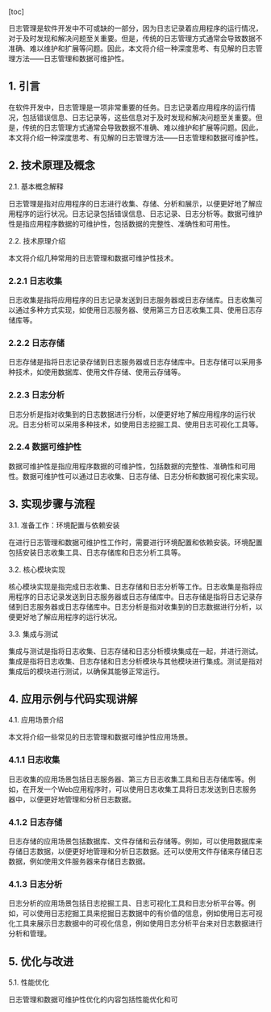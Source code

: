 
[toc]                    
                
                
日志管理是软件开发中不可或缺的一部分，因为日志记录着应用程序的运行情况，对于及时发现和解决问题至关重要。但是，传统的日志管理方式通常会导致数据不准确、难以维护和扩展等问题。因此，本文将介绍一种深度思考、有见解的日志管理方法——日志管理和数据可维护性。

## 1. 引言

在软件开发中，日志管理是一项非常重要的任务。日志记录着应用程序的运行情况，包括错误信息、日志记录等，这些信息对于及时发现和解决问题至关重要。但是，传统的日志管理方式通常会导致数据不准确、难以维护和扩展等问题。因此，本文将介绍一种深度思考、有见解的日志管理方法——日志管理和数据可维护性。

## 2. 技术原理及概念

2.1. 基本概念解释

日志管理是指对应用程序的日志进行收集、存储、分析和展示，以便更好地了解应用程序的运行状况。日志记录包括错误信息、日志记录、日志分析等。数据可维护性是指应用程序数据的可维护性，包括数据的完整性、准确性和可用性。

2.2. 技术原理介绍

本文将介绍几种常用的日志管理和数据可维护性技术。

### 2.2.1 日志收集

日志收集是指将应用程序的日志记录发送到日志服务器或日志存储库。日志收集可以通过多种方式实现，如使用日志服务器、使用第三方日志收集工具、使用日志存储库等。

### 2.2.2 日志存储

日志存储是指将日志记录存储到日志服务器或日志存储库中。日志存储可以采用多种技术，如使用数据库、使用文件存储、使用云存储等。

### 2.2.3 日志分析

日志分析是指对收集到的日志数据进行分析，以便更好地了解应用程序的运行状况。日志分析可以采用多种技术，如使用日志挖掘工具、使用日志可视化工具等。

### 2.2.4 数据可维护性

数据可维护性是指应用程序数据的可维护性，包括数据的完整性、准确性和可用性。数据可维护性可以通过日志收集、日志存储、日志分析和数据可视化来实现。

## 3. 实现步骤与流程

3.1. 准备工作：环境配置与依赖安装

在进行日志管理和数据可维护性工作时，需要进行环境配置和依赖安装。环境配置包括安装日志收集工具、日志存储库和日志分析工具等。

3.2. 核心模块实现

核心模块实现是指完成日志收集、日志存储和日志分析等工作。日志收集是指将应用程序的日志记录发送到日志服务器或日志存储库中。日志存储是指将日志记录存储到日志服务器或日志存储库中。日志分析是指对收集到的日志数据进行分析，以便更好地了解应用程序的运行状况。

3.3. 集成与测试

集成与测试是指将日志收集、日志存储和日志分析模块集成在一起，并进行测试。集成是指将日志收集、日志存储和日志分析模块与其他模块进行集成。测试是指对集成后的模块进行测试，以确保其能够正常运行。

## 4. 应用示例与代码实现讲解

4.1. 应用场景介绍

本文将介绍一些常见的日志管理和数据可维护性应用场景。

### 4.1.1 日志收集

日志收集的应用场景包括日志服务器、第三方日志收集工具和日志存储库等。例如，在开发一个Web应用程序时，可以使用日志收集工具将日志发送到日志服务器中，以便更好地管理和分析日志数据。

### 4.1.2 日志存储

日志存储的应用场景包括数据库、文件存储和云存储等。例如，可以使用数据库来存储日志数据，以便更好地管理和分析日志数据。还可以使用文件存储来存储日志数据，例如使用文件服务器来存储日志数据。

### 4.1.3 日志分析

日志分析的应用场景包括日志挖掘工具、日志可视化工具和日志分析平台等。例如，可以使用日志挖掘工具来挖掘日志数据中的有价值的信息，例如使用日志可视化工具来展示日志数据中的可视化信息，例如使用日志分析平台来对日志数据进行分析和管理。

## 5. 优化与改进

5.1. 性能优化

日志管理和数据可维护性优化的内容包括性能优化和可

